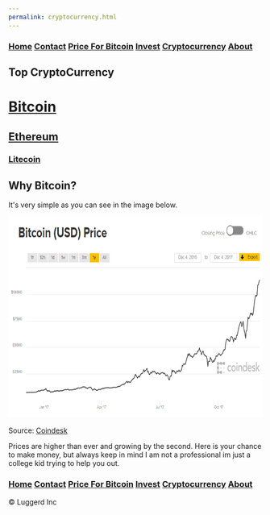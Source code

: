 ```yaml
---
permalink: cryptocurrency.html
---
```


### [Home](index.md)  [Contact](contact.html) [Price For Bitcoin](gains.html) [Invest](invest.html)  [Cryptocurrency](cryptocurrency.html) [About](about.html)

## Top CryptoCurrency
# [**Bitcoin**](https://www.bitcoin.com/) 
## [**Ethereum**](https://ethereum.org/)
### [**Litecoin**](https://litecoin.org/)


## Why Bitcoin?
It's very simple as you can see in the image below.
<div class="Pic">
  <img width="678" height="400" src="bitcoinprice.png">
  </div>

Source: [Coindesk](https://www.coindesk.com/)

Prices are higher than ever and growing by the second.
Here is your chance to make money, but always keep in mind I am not a professional im just
a college kid trying to help you out.

### [Home](index.md)  [Contact](contact.html) [Price For Bitcoin](gains.html) [Invest](invest.html)  [Cryptocurrency](cryptocurrency.html) [About](about.html) 
<div class="navbar-text pull-left">
    &copy; Luggerd Inc
    </div>
